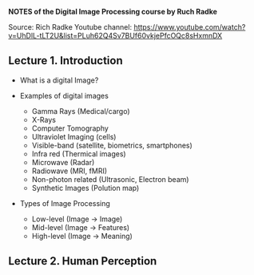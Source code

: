 **NOTES of the Digital Image Processing course by Ruch Radke**

Source:
  Rich Radke Youtube channel:
  https://www.youtube.com/watch?v=UhDlL-tLT2U&list=PLuh62Q4Sv7BUf60vkjePfcOQc8sHxmnDX
  
  
  
## Lecture 1. Introduction

- What is a digital Image?
- Examples of digital images
    - Gamma Rays (Medical/cargo)
    - X-Rays
    - Computer Tomography
    - Ultraviolet Imaging (cells)
    - Visible-band (satellite, biometrics, smartphones)
    - Infra red (Thermical images)
    - Microwave (Radar)
    - Radiowave (MRI, fMRI)
    - Non-photon related (Ultrasonic, Electron beam)
    - Synthetic Images (Polution map)
    
- Types of Image Processing
  - Low-level (Image -> Image)
  - Mid-level (Image -> Features)
  - High-level (Image -> Meaning)
  
## Lecture 2. Human Perception

